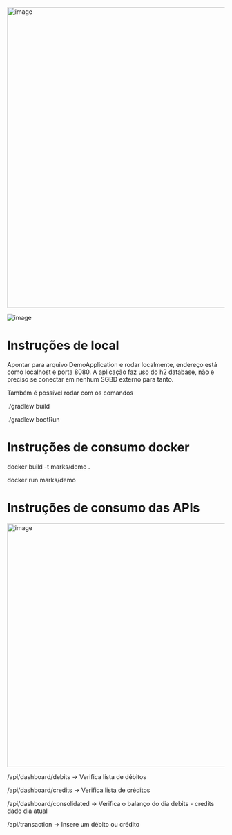 <img width="696" alt="image" src="https://user-images.githubusercontent.com/6106197/227732319-18959d8e-3cb9-412e-8442-79a81b3c6625.png">

![image](https://user-images.githubusercontent.com/6106197/228066458-6cdb240a-1a1d-4836-99ac-2fe345cf8893.png)

# Instruções de local

Apontar para arquivo DemoApplication e rodar localmente, endereço está como localhost e porta 8080. A aplicação faz uso do h2 database, não e preciso se conectar em nenhum SGBD externo para tanto.

Também é possível rodar com os comandos

./gradlew build

./gradlew bootRun

# Instruções de consumo docker

docker build -t marks/demo .

docker run marks/demo

# Instruções de consumo das APIs

<img width="564" alt="image" src="https://user-images.githubusercontent.com/6106197/228393391-45fd8588-4c36-4e99-b22b-f774f5d6476d.png">

  /api/dashboard/debits -> Verifica lista de débitos
  
  /api/dashboard/credits -> Verifica lista de créditos
  
  /api/dashboard/consolidated -> Verifica o balanço do dia debits - credits dado dia atual

  /api/transaction -> Insere um débito ou crédito
